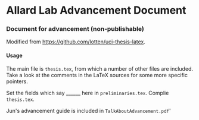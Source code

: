 Allard Lab Advancement Document
================

### Document for advancement (non-publishable)

Modified from https://github.com/lotten/uci-thesis-latex.

#### Usage

The main file is `thesis.tex`, from which a number of other files are
included. Take a look at the comments in the LaTeX sources for some
more specific pointers.

Set the fields which say ______ here in `preliminaries.tex`. Complie `thesis.tex`.

Jun's advancement guide is included in `TalkAboutAdvancement.pdf`'
